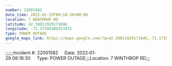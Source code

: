 ```yaml
---
number: 22001582
date_time: 2022-01-29T08:18:30+00:00
location: 7 WINTHROP RD
latitude: 42.39011929171046
longitude: -71.17394389253931
type: POWER OUTAGE
google_maps_link: https://maps.google.com/?q=42.39011929171046,-71.17394389253931
---
```


;;;;;;Incident #: 22001582     Date: 2022‐01‐29 08:18:30     Type: POWER OUTAGE;;;Location: 7 WINTHROP RD;;;
